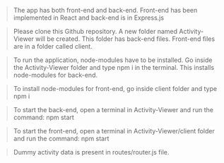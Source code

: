 >  The app has both front-end and back-end. Front-end has been implemented in React 
   and back-end is in Express.js

>  Please clone this Github repository. A new folder named Activity-Viewer will be 
   created. This folder has back-end files. Front-end files are in a folder called 
   client.

>  To run the application, node-modules have to be installed. Go inside the 
   Activity-Viewer folder and type npm i in the terminal. This installs 
   node-modules for back-end.
  
>  To install node-modules for front-end, go inside client folder and type 
   npm i
   
>  To start the back-end, open a terminal in Activity-Viewer and run the command: 
   npm start

>  To start the front-end, open a terminal in Activity-Viewer/client folder 
   and run the command: npm start
 
>  Dummy activity data is present in routes/router.js file.